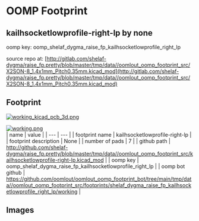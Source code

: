# OOMP Footprint  
## kailhsocketlowprofile-right-lp  by none  
  
oomp key: oomp_shelaf_dygma_raise_fp_kailhsocketlowprofile_right_lp  
  
source repo at: [http://gitlab.com/shelaf-dygma/raise_fp.pretty/blob/master/tmp/data//oomlout_oomp_footprint_src/X2SON-8_1.4x1mm_Pitch0.35mm.kicad_mod](http://gitlab.com/shelaf-dygma/raise_fp.pretty/blob/master/tmp/data//oomlout_oomp_footprint_src/X2SON-8_1.4x1mm_Pitch0.35mm.kicad_mod)  
## Footprint  
  
[![working_kicad_pcb_3d.png](working_kicad_pcb_3d_600.png)](working_kicad_pcb_3d.png)  
  
[![working.png](working_600.png)](working.png)  
| name | value | 
| --- | --- | 
| footprint name | kailhsocketlowprofile-right-lp | 
| footprint description | None | 
| number of pads | 7 | 
| github path | http://github.com/shelaf-dygma/raise_fp.pretty/blob/master/tmp/data//oomlout_oomp_footprint_src/kailhsocketlowprofile-right-lp.kicad_mod | 
| oomp key | oomp_shelaf_dygma_raise_fp_kailhsocketlowprofile_right_lp | 
| oomp bot github | https://github.com/oomlout/oomlout_oomp_footprint_bot/tree/main/tmp/data//oomlout_oomp_footprint_src/footprints/shelaf_dygma_raise_fp_kailhsocketlowprofile_right_lp/working | 
## Images  
